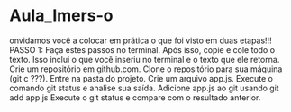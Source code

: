 # Aula_Imers-o
onvidamos você a colocar em prática o que foi visto em duas etapas!!!  PASSO 1: Faça estes passos no terminal. Após isso, copie e cole todo o texto. Isso inclui o que você inseriu no terminal e o texto que ele retorna.  Crie um repositório em github.com. Clone o repositório para sua máquina (git c ???). Entre na pasta do projeto. Crie um arquivo app.js. Execute o comando git status e analise sua saída. Adicione app.js ao git usando git add app.js Execute o git status e compare com o resultado anterior.
